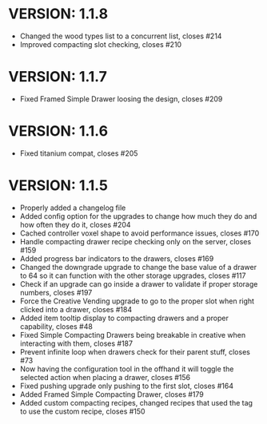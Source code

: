 # VERSION: 1.1.8

* Changed the wood types list to a concurrent list, closes #214
* Improved compacting slot checking, closes #210

# VERSION: 1.1.7

* Fixed Framed Simple Drawer loosing the design, closes #209

# VERSION: 1.1.6

* Fixed titanium compat, closes #205

# VERSION: 1.1.5

* Properly added a changelog file
* Added config option for the upgrades to change how much they do and how often they do it, closes #204
* Cached controller voxel shape to avoid performance issues, closes #170
* Handle compacting drawer recipe checking only on the server, closes #159
* Added progress bar indicators to the drawers, closes #169
* Changed the downgrade upgrade to change the base value of a drawer to 64 so it can function with the other storage
  upgrades, closes #117
* Check if an upgrade can go inside a drawer to validate if proper storage numbers, closes #197
* Force the Creative Vending upgrade to go to the proper slot when right clicked into a drawer, closes #184
* Added item tooltip display to compacting drawers and a proper capability, closes #48
* Fixed Simple Compacting Drawers being breakable in creative when interacting with them, closes #187
* Prevent infinite loop when drawers check for their parent stuff, closes #73
* Now having the configuration tool in the offhand it will toggle the selected action when placing a drawer, closes #156
* Fixed pushing upgrade only pushing to the first slot, closes #164
* Added Framed Simple Compacting Drawer, closes #179
* Added custom compacting recipes, changed recipes that used the tag to use the custom recipe, closes #150